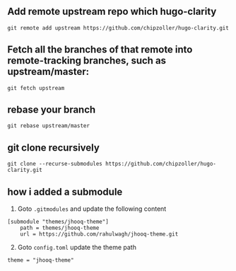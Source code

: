## Add remote upstream repo which hugo-clarity

```
git remote add upstream https://github.com/chipzoller/hugo-clarity.git   
```

## Fetch all the branches of that remote into remote-tracking branches, such as upstream/master:

```
git fetch upstream
```

## rebase your branch
```
git rebase upstream/master
```

## git clone recursively 
```
git clone --recurse-submodules https://github.com/chipzoller/hugo-clarity.git
```

## how i added  a submodule

1. Goto `.gitmodules` and update the following content 

```
[submodule "themes/jhooq-theme"]
	path = themes/jhooq-theme
	url = https://github.com/rahulwagh/jhooq-theme.git
```

2. Goto `config.toml` update the theme path

```
theme = "jhooq-theme"
```